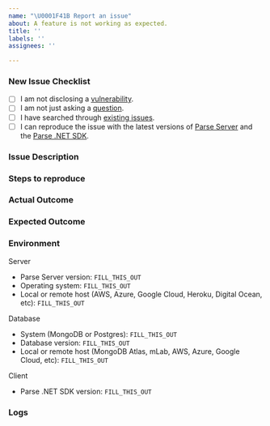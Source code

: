 ```yaml
---
name: "\U0001F41B Report an issue"
about: A feature is not working as expected.
title: ''
labels: ''
assignees: ''

---
```


### New Issue Checklist
<!-- Please check the following boxes [ ] -> [x] before submitting your issue. Click the "Preview" tab for better readability. Thanks for reporting this issue! -->

- [ ] I am not disclosing a [vulnerability](https://github.com/parse-community/parse-server/blob/master/SECURITY.md).
- [ ] I am not just asking a [question](https://github.com/parse-community/.github/blob/master/SUPPORT.md).
- [ ] I have searched through [existing issues](https://github.com/parse-community/Parse-SDK-dotNET/issues?q=is%3Aissue).
- [ ] I can reproduce the issue with the latest versions of [Parse Server](https://github.com/parse-community/parse-server/releases) and the [Parse .NET SDK](https://github.com/parse-community/Parse-SDK-dotNET/releases). <!-- We don't investigate issues for outdated releases. -->

### Issue Description
<!-- What is the specific issue? -->

### Steps to reproduce
<!-- How can someone else reproduce the issue? -->

### Actual Outcome
<!-- What outcome, for example query result, did you get? -->

### Expected Outcome
<!-- What outcome, for example query result, did you expect? -->

###  Environment
<!-- Be specific with versions, don't use "latest" or semver ranges like "~x.y.z" or "^x.y.z". -->

Server
- Parse Server version: `FILL_THIS_OUT`
- Operating system: `FILL_THIS_OUT`
- Local or remote host (AWS, Azure, Google Cloud, Heroku, Digital Ocean, etc): `FILL_THIS_OUT`

Database
- System (MongoDB or Postgres): `FILL_THIS_OUT`
- Database version: `FILL_THIS_OUT`
- Local or remote host (MongoDB Atlas, mLab, AWS, Azure, Google Cloud, etc): `FILL_THIS_OUT`

Client
- Parse .NET SDK version: `FILL_THIS_OUT`

### Logs
<!-- Include relevant logs here. Turn on additional logging by configuring VERBOSE=1 in your environment. -->
